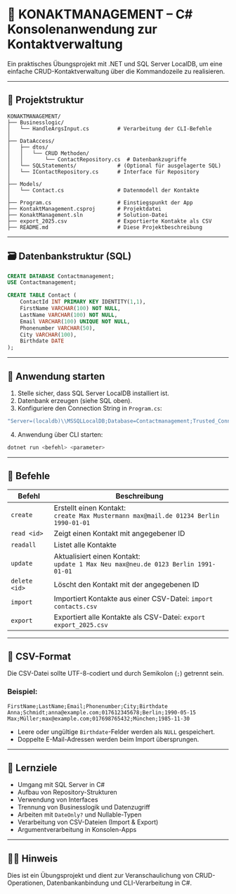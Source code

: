 # 📇 KONAKTMANAGEMENT – C# Konsolenanwendung zur Kontaktverwaltung

Ein praktisches Übungsprojekt mit .NET und SQL Server LocalDB, um eine einfache CRUD-Kontaktverwaltung über die Kommandozeile zu realisieren.

---

## 📁 Projektstruktur

```text
KONAKTMANAGEMENT/
├── Businesslogic/
│   └── HandleArgsInput.cs         # Verarbeitung der CLI-Befehle
│
├── DataAccess/
│   ├── dtos/
│   │   └── CRUD Methoden/
│   │       └── ContactRepository.cs  # Datenbankzugriffe
│   └── SQLStatements/             # (Optional für ausgelagerte SQL)
│   └── IContactRepository.cs      # Interface für Repository
│
├── Models/
│   └── Contact.cs                 # Datenmodell der Kontakte
│
├── Program.cs                     # Einstiegspunkt der App
├── KontaktManagement.csproj       # Projektdatei
├── KonaktManagement.sln           # Solution-Datei
├── export_2025.csv                # Exportierte Kontakte als CSV
├── README.md                      # Diese Projektbeschreibung
```

---

## 🗃️ Datenbankstruktur (SQL)

```sql
CREATE DATABASE Contactmanagement;
USE Contactmanagement;

CREATE TABLE Contact (
    ContactId INT PRIMARY KEY IDENTITY(1,1),
    FirstName VARCHAR(100) NOT NULL,
    LastName VARCHAR(100) NOT NULL,
    Email VARCHAR(100) UNIQUE NOT NULL,
    Phonenumber VARCHAR(50),
    City VARCHAR(100),
    Birthdate DATE
);
```

---

## 🚀 Anwendung starten

1. Stelle sicher, dass SQL Server LocalDB installiert ist.
2. Datenbank erzeugen (siehe SQL oben).
3. Konfiguriere den Connection String in `Program.cs`:

```csharp
"Server=(localdb)\\MSSQLLocalDB;Database=Contactmanagement;Trusted_Connection=True;"
```

4. Anwendung über CLI starten:

```bash
dotnet run <befehl> <parameter>
```

---

## 🧾 Befehle

| Befehl        | Beschreibung                                                                           |
| ------------- | -------------------------------------------------------------------------------------- |
| `create`      | Erstellt einen Kontakt:<br>`create Max Mustermann max@mail.de 01234 Berlin 1990-01-01` |
| `read <id>`   | Zeigt einen Kontakt mit angegebener ID                                                 |
| `readall`     | Listet alle Kontakte                                                                   |
| `update`      | Aktualisiert einen Kontakt:<br>`update 1 Max Neu max@neu.de 0123 Berlin 1991-01-01`    |
| `delete <id>` | Löscht den Kontakt mit der angegebenen ID                                              |
| `import`      | Importiert Kontakte aus einer CSV-Datei: `import contacts.csv`                         |
| `export`      | Exportiert alle Kontakte als CSV-Datei: `export export_2025.csv`                       |

---

## 📝 CSV-Format

Die CSV-Datei sollte UTF-8-codiert und durch Semikolon (`;`) getrennt sein.

### Beispiel:

```csv
FirstName;LastName;Email;Phonenumber;City;Birthdate
Anna;Schmidt;anna@example.com;017612345678;Berlin;1990-05-15
Max;Müller;max@example.com;017698765432;München;1985-11-30
```

- Leere oder ungültige `Birthdate`-Felder werden als `NULL` gespeichert.
- Doppelte E-Mail-Adressen werden beim Import übersprungen.

---

## 🎯 Lernziele

- Umgang mit SQL Server in C#
- Aufbau von Repository-Strukturen
- Verwendung von Interfaces
- Trennung von Businesslogik und Datenzugriff
- Arbeiten mit `DateOnly?` und Nullable-Typen
- Verarbeitung von CSV-Dateien (Import & Export)
- Argumentverarbeitung in Konsolen-Apps

---

## 🧑‍💻 Hinweis

Dies ist ein Übungsprojekt und dient zur Veranschaulichung von CRUD-Operationen, Datenbankanbindung und CLI-Verarbeitung in C#.

